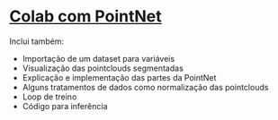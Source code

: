 # [Colab com PointNet](https://colab.research.google.com/github/keras-team/keras-io/blob/master/examples/vision/ipynb/pointnet_segmentation.ipynb)
Inclui também:
* Importação de um dataset para variáveis
* Visualização das pointclouds segmentadas
* Explicação e implementação das partes da PointNet
* Alguns tratamentos de dados como normalização das pointclouds
* Loop de treino
* Código para inferência